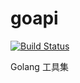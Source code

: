 # goapi

[![Build Status](https://secure.travis-ci.org/mymmsc/goapi.png)](https://travis-ci.org/mymmsc/goapi)

Golang 工具集
